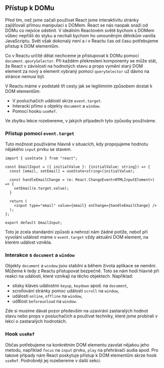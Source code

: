 ## Přístup k DOMu

Před tím, než jsme začali používat React jsme interaktivitu stránky zajišťovali přímou manipulací s DOMem. React se nás naopak snaží od DOMu co nejvíce odstínit. V ideálním Reactovém světě bychom s DOMem vůbec nepřišli do styku a nechali bychom ho umouněným dělníkům vanilla JavaScriptu. Svět však dokonalý není a i v Reactu čas od času potřebujeme přistup k DOM elementům. 

Co v Reactu určitě dělat nechceme je přistupovat k DOMu pomocí `document.qeurySelector`. Při každém překreslení komponenty se může stát, že React v závislosti na hodnotých stavu a props vymění starý DOM element za nový a element vybraný pomocí `querySelector` už dávno na stránce nemusí být.

V Reactu máme v podstatě tři cesty jak se legitimním způsobem dostat k DOM elementům:

- V posluchačích událostí skrze `event.target`.
- Interackí přímo s objekty `document` a `window`.
- Pomocí hooku `useRef`.

Ve zbytku lekce rozebereme, v jakých případech tyto způsoby používáme.

### Přístup pomocí `event.target`

Tuto možnost používáme hlavně v situacích, kdy propojujeme hodnotu nějakého `input` prvku se stavem.

```tsx
import { useState } from "react";

const EmailInput = ({ initialValue }: {initialValue: string}) => {
  const [email, setEmail] = useState<string>(initialValue);

  const handleEmailChange = (e: React.ChangeEvent<HTMLInputElement>) => {
    setEmail(e.target.value);
  }

  return (
    <input type="email" value={email} onChange={handleEmailChange} />
  );
};

export default EmailInput;
```

Toto je zcela standardní způsob a nehrozí nám žádné potíže, neboť při vyvolání události máme v `event.target` vždy aktuální DOM element, na kterém událost vznikla.

### Interakce s `document` a `window`

Objekty `document` a `window` jsou stabilní a během života aplikace se nemění. Můžeme k tedy z Reactu přistupovat bezpečně. Toto se nám hodí hlavně při reakci na události, které vznikají na těcho objektech. Například:

- stisky kláves událostmi `keyup`, `keydown` apod. na `document`,
- scrollování stránky pomoc události `scroll` na `window`,
- události `online`, `offline` na `window`,
- ud8lost `beforeunload` na `window`.

Zde si musíme dávat pozor především na uzavírání zastaralých hodnot stavu nebo props v posluchačích a používat techniky, které jsme probírali v lekci o zastaralých hodnotách.

### Hook `useRef`

Občas potřebujeme na konkrétním DOM elementu zavolat nějakou jeho metodu, například `focus` na `input` prvku, `play` na přehrávači audia apod. Pro takové případy nám React poskytuje přístup k DOM elementům skrze hook `useRef`. Podrobněji jej rozebereme v další sekci.
